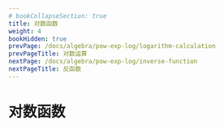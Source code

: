 ```yaml
---
# bookCollapseSection: true
title: 对数函数
weight: 4
bookHidden: true
prevPage: /docs/algebra/pow-exp-log/logarithm-calculation
prevPageTitle: 对数运算
nextPage: /docs/algebra/pow-exp-log/inverse-function
nextPageTitle: 反函数
---
```


# 对数函数

